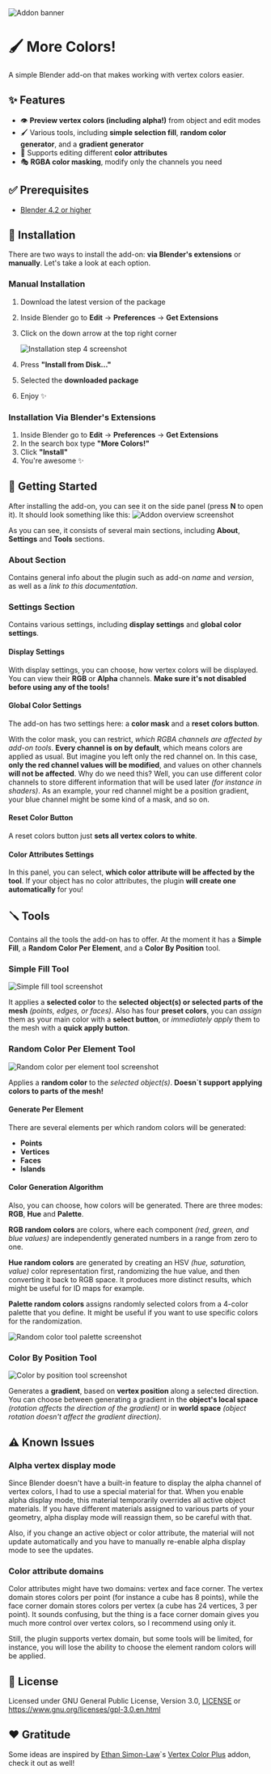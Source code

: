 <img alt="Addon banner" src="./resources/banner.png"/>

# 🖌️ More Colors!

A simple Blender add-on that makes working with vertex colors easier.

## ✨ Features

- 👁️ **Preview vertex colors (including alpha!)** from object and edit modes
- 🖌️ Various tools, including **simple selection fill**, **random color generator**, and a **gradient generator**
- 🎨 Supports editing different **color attributes**
- 🎭 **RGBA color masking**, modify only the channels you need


## ✅ Prerequisites

- [Blender 4.2 or higher](https://www.blender.org/download/)

## 🔧 Installation

There are two ways to install the add-on: **via Blender's extensions** or **manually**. Let's take a look at each option.

### Manual Installation

1. Download the latest version of the package
2. Inside Blender go to **Edit** -> **Preferences** -> **Get Extensions**
3. Click on the down arrow at the top right corner

   <img alt="Installation step 4 screenshot" src="./resources/documentation/manual_installation_step_4.png"/>

4. Press **"Install from Disk..."**
5. Selected the **downloaded package**
6. Enjoy ✨

### Installation Via Blender's Extensions

1. Inside Blender go to **Edit** -> **Preferences** -> **Get Extensions**
2. In the search box type **"More Colors!"**
3. Click **"Install"**
4. You're awesome ✨

## 🚀 Getting Started

After installing the add-on, you can see it on the side panel (press **N** to open it). It should look something like this: <img alt="Addon overview screenshot" src="./resources/documentation/overview.png"/>

As you can see, it consists of several main sections, including **About**, **Settings** and **Tools** sections.

### About Section

Contains general info about the plugin such as add-on _name_ and _version_, as well as a _link to this documentation_.

### Settings Section

Contains various settings, including **display settings** and **global color settings**.

#### Display Settings

With display settings, you can choose, how vertex colors will be displayed. You can view their **RGB** or **Alpha** channels. **Make sure it's not disabled before using any of the tools!**

#### Global Color Settings

The add-on has two settings here: a **color mask** and a **reset colors button**.

With the color mask, you can restrict, _which RGBA channels are affected by add-on tools_. **Every channel is on by default**, which means colors are applied as usual.
But imagine you left only the red channel on. In this case, **only the red channel values will be modified**, and values on other channels **will not be affected**.
Why do we need this? Well, you can use different color channels to store different information that will be used later _(for instance in shaders)_.
As an example, your red channel might be a position gradient, your blue channel might be some kind of a mask, and so on.

#### Reset Color Button

A reset colors button just **sets all vertex colors to white**.

#### Color Attributes Settings
In this panel, you can select, **which color attribute will be affected by the tool**. If your object has no color attributes, the plugin **will create one automatically** for you!

## 🪛 Tools

Contains all the tools the add-on has to offer. At the moment it has a **Simple Fill**, a **Random Color Per Element**, and a **Color By Position** tool.

### Simple Fill Tool

<img alt="Simple fill tool screenshot" src="./resources/documentation/simple_fill.png"/>

It applies a **selected color** to the **selected object(s) or selected parts of the mesh** _(points, edges, or faces)_.
Also has four **preset colors**, you can _assign_ them as your main color with a **select button**, or _immediately apply_ them to the mesh with a **quick apply button**.

### Random Color Per Element Tool

<img alt="Random color per element tool screenshot" src="./resources/documentation/random_color_per_element.png"/>

Applies a **random color** to the _selected object(s)_. **Doesn`t support applying colors to parts of the mesh!**

#### Generate Per Element

There are several elements per which random colors will be generated:

- **Points**
- **Vertices**
- **Faces**
- **Islands**

#### Color Generation Algorithm

Also, you can choose, how colors will be generated. There are three modes: **RGB**, **Hue** and **Palette**.

**RGB random colors** are colors, where each component _(red, green, and blue values)_ are independently generated numbers in a range from zero to one.

**Hue random colors** are generated by creating an HSV _(hue, saturation, value)_ color representation first, randomizing the hue value, and then converting it back to RGB space. It produces more distinct results, which might be useful for ID maps for example.

**Palette random colors** assigns randomly selected colors from a 4-color palette that you define. It might be useful if you want to use specific colors for the randomization.

<img alt="Random color tool palette screenshot" src="./resources/documentation/random_color_per_element_palette.png"/>

### Color By Position Tool

<img alt="Color by position tool screenshot" src="./resources/documentation/color_by_position.png"/>

Generates a **gradient**, based on **vertex position** along a selected direction. You can choose between generating a gradient in the **object's local space** _(rotation affects the direction of the gradient)_ or in **world space** _(object rotation doesn't affect the gradient direction)_.

## ⚠️ Known Issues
### Alpha vertex display mode
Since Blender doesn't have a built-in feature to display the alpha channel of vertex colors, I had to use a special material for that. When you enable alpha display mode, this material temporarily overrides all active object materials. If you have different materials assigned to various parts of your geometry, alpha display mode will reassign them, so be careful with that.

Also, if you change an active object or color attribute, the material will not update automatically and you have to manually re-enable alpha display mode to see the updates.

### Color attribute domains
Color attributes might have two domains: vertex and face corner. The vertex domain stores colors per point (for instance a cube has 8 points), while the face corner domain stores colors per vertex (a cube has 24 vertices, 3 per point). It sounds confusing, but the thing is a face corner domain gives you much more control over vertex colors, so I recommend using only it. 

Still, the plugin supports vertex domain, but some tools will be limited, for instance, you will lose the ability to choose the element random colors will be applied.

## 📃 License

Licensed under GNU General Public License, Version 3.0, [LICENSE](LICENSE) or https://www.gnu.org/licenses/gpl-3.0.en.html

## ❤️ Gratitude

Some ideas are inspired by [Ethan Simon-Law](https://github.com/oRazeD)`s [Vertex Color Plus](https://github.com/oRazeD/VertexColorsPlus/tree/stable) addon, check it out as well!
